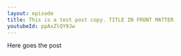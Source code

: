 ```yaml
---
layout: episode
title: This is a test post copy. TITLE IN FRONT MATTER
youtubeId: ppAxZlQY9Jw
---
```


Here goes the post
